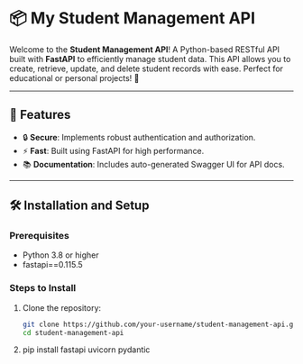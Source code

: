 # 📦 My Student Management API

Welcome to the **Student Management API**! A Python-based RESTful API built with **FastAPI** to efficiently manage student data. This API allows you to create, retrieve, update, and delete student records with ease. Perfect for educational or personal projects! 🎉

---

## 🌟 Features
- 🔒 **Secure**: Implements robust authentication and authorization.
- ⚡ **Fast**: Built using FastAPI for high performance.
- 📚 **Documentation**: Includes auto-generated Swagger UI for API docs.

---

## 🛠 Installation and Setup

### Prerequisites
- Python 3.8 or higher
- fastapi==0.115.5

### Steps to Install
1. Clone the repository:
   ```bash
   git clone https://github.com/your-username/student-management-api.git
   cd student-management-api

2. pip install fastapi uvicorn pydantic







